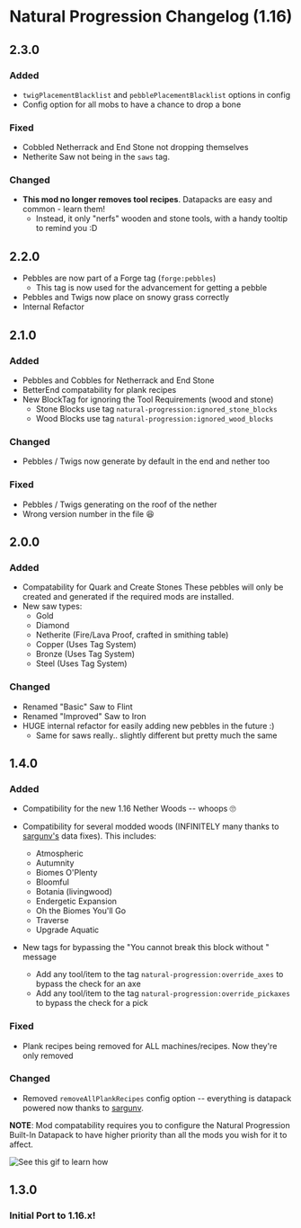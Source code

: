 # Natural Progression Changelog (1.16)

## 2.3.0

### Added

- `twigPlacementBlacklist` and `pebblePlacementBlacklist` options in config
- Config option for all mobs to have a chance to drop a bone

### Fixed

- Cobbled Netherrack and End Stone not dropping themselves
- Netherite Saw not being in the `saws` tag.

### Changed

- **This mod no longer removes tool recipes**. Datapacks are easy and common - learn them!
  - Instead, it only "nerfs" wooden and stone tools, with a handy tooltip to remind you :D

## 2.2.0

- Pebbles are now part of a Forge tag (`forge:pebbles`)
  - This tag is now used for the advancement for getting a pebble
- Pebbles and Twigs now place on snowy grass correctly
- Internal Refactor

## 2.1.0

### Added

- Pebbles and Cobbles for Netherrack and End Stone
- BetterEnd compatability for plank recipes
- New BlockTag for ignoring the Tool Requirements (wood and stone)
  - Stone Blocks use tag `natural-progression:ignored_stone_blocks`
  - Wood Blocks use tag `natural-progression:ignored_wood_blocks`

### Changed

- Pebbles / Twigs now generate by default in the end and nether too

### Fixed

- Pebbles / Twigs generating on the roof of the nether
- Wrong version number in the file 😆

## 2.0.0

### Added

- Compatability for Quark and Create Stones
  These pebbles will only be created and generated if the required mods are installed.
- New saw types:
  - Gold
  - Diamond
  - Netherite (Fire/Lava Proof, crafted in smithing table)
  - Copper (Uses Tag System)
  - Bronze (Uses Tag System)
  - Steel (Uses Tag System)

### Changed

- Renamed "Basic" Saw to Flint
- Renamed "Improved" Saw to Iron
- HUGE internal refactor for easily adding new pebbles in the future :)
  - Same for saws really.. slightly different but pretty much the same

## 1.4.0

### Added

- Compatibility for the new 1.16 Nether Woods -- whoops 🙄
- Compatibility for several modded woods (INFINITELY many thanks to [sargunv's](https://github.com/sargunv-mc-mods/Natural-Progression/tree/data-fixes) data fixes). This includes:

  - Atmospheric
  - Autumnity
  - Biomes O'Plenty
  - Bloomful
  - Botania (livingwood)
  - Endergetic Expansion
  - Oh the Biomes You'll Go
  - Traverse
  - Upgrade Aquatic

- New tags for bypassing the "You cannot break this block without <TOOLTYPE>" message
  - Add any tool/item to the tag `natural-progression:override_axes` to bypass the check for an axe
  - Add any tool/item to the tag `natural-progression:override_pickaxes` to bypass the check for a pick

### Fixed

- Plank recipes being removed for ALL machines/recipes. Now they're only removed

### Changed

- Removed `removeAllPlankRecipes` config option -- everything is datapack powered now thanks to [sargunv](https://github.com/sargunv-mc-mods).

**NOTE**: Mod compatability requires you to configure the Natural Progression Built-In Datapack to have higher priority than all the mods you wish for it to affect.

![See this gif to learn how](https://oitsjustjo.se/i/dncSxTXyK)

## 1.3.0

### Initial Port to 1.16.x!
